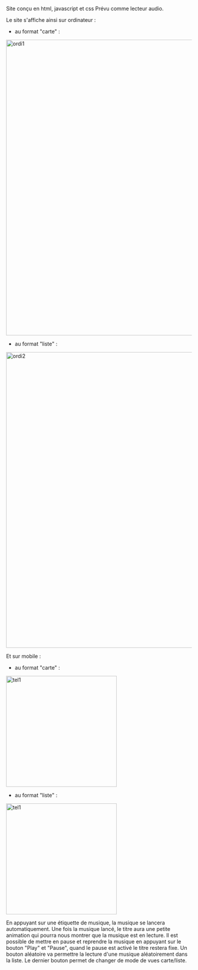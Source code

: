 Site conçu en html, javascript et css
Prévu comme lecteur audio.

Le site s'affiche ainsi sur ordinateur : 
- au format "carte" :
<img width="800" alt="ordi1" src="https://github.com/BlackMOTD/JukeBox/assets/105824316/4b2c9427-8d69-4077-a406-8396908c366a">

- au format "liste" : 
<img width="800" alt="ordi2" src="https://github.com/BlackMOTD/JukeBox/assets/105824316/d6f4c051-58bd-46c4-bcb7-411180cbbf36">


Et sur mobile : 
- au format "carte" :
<img width="300" alt="tel1" src="https://github.com/BlackMOTD/JukeBox/assets/105824316/3526dacc-37ec-4567-9b03-cb4ed6cc6e31">


- au format "liste" : 
<img width="300" alt="tel1" src="https://github.com/BlackMOTD/JukeBox/assets/105824316/645c793d-9615-4e5f-aa31-a0b336f25fb9">


En appuyant sur une étiquette de musique, la musique se lancera automatiquement.
Une fois la musique lancé, le titre aura une petite animation qui pourra nous montrer que la musique est en lecture.
Il est possible de mettre en pause et reprendre la musique en appuyant sur le bouton "Play" et "Pause", quand le pause est activé le titre restera fixe.
Un bouton aléatoire va permettre la lecture d'une musique aléatoirement dans la liste.
Le dernier bouton permet de changer de mode de vues carte/liste.


